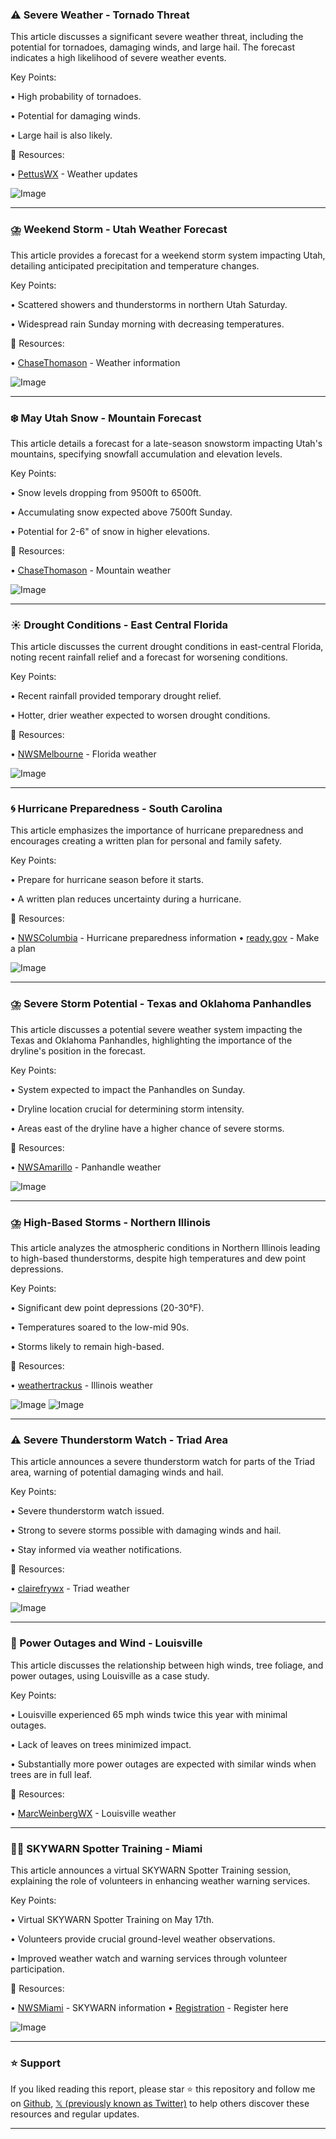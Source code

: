 ### ⚠️ Severe Weather - Tornado Threat

This article discusses a significant severe weather threat, including the potential for tornadoes, damaging winds, and large hail.  The forecast indicates a high likelihood of severe weather events.

Key Points:

• High probability of tornadoes.


• Potential for damaging winds.


• Large hail is also likely.


🔗 Resources:

• [PettusWX](https://x.com/PettusWX) - Weather updates


![Image](https://pbs.twimg.com/media/GrBmrPRXcAAsqey?format=jpg&name=small)

---
### ⛈️ Weekend Storm - Utah Weather Forecast

This article provides a forecast for a weekend storm system impacting Utah, detailing anticipated precipitation and temperature changes.

Key Points:

• Scattered showers and thunderstorms in northern Utah Saturday.


• Widespread rain Sunday morning with decreasing temperatures.


🔗 Resources:

• [ChaseThomason](https://x.com/ChaseThomason) - Weather information


![Image](https://pbs.twimg.com/media/GrBnTUmaAAEd9gB?format=jpg&name=small)

---
### ❄️ May Utah Snow - Mountain Forecast

This article details a forecast for a late-season snowstorm impacting Utah's mountains, specifying snowfall accumulation and elevation levels.

Key Points:

• Snow levels dropping from 9500ft to 6500ft.


• Accumulating snow expected above 7500ft Sunday.


• Potential for 2-6" of snow in higher elevations.


🔗 Resources:

• [ChaseThomason](https://x.com/ChaseThomason) - Mountain weather


![Image](https://pbs.twimg.com/media/GrBm8GfaAAA2ln-?format=png&name=small)

---
### ☀️ Drought Conditions - East Central Florida

This article discusses the current drought conditions in east-central Florida, noting recent rainfall relief and a forecast for worsening conditions.

Key Points:

• Recent rainfall provided temporary drought relief.


• Hotter, drier weather expected to worsen drought conditions.


🔗 Resources:

• [NWSMelbourne](https://x.com/NWSMelbourne) - Florida weather


![Image](https://pbs.twimg.com/media/GrBhGN5XwAAcmxX?format=jpg&name=small)

---
### 🌀 Hurricane Preparedness - South Carolina

This article emphasizes the importance of hurricane preparedness and encourages creating a written plan for personal and family safety.

Key Points:

• Prepare for hurricane season before it starts.


• A written plan reduces uncertainty during a hurricane.


🔗 Resources:

• [NWSColumbia](https://x.com/NWSColumbia) - Hurricane preparedness information
• [ready.gov](http://ready.gov/make-a-plan) - Make a plan


![Image](https://pbs.twimg.com/media/Gp8--DNWUAAjvPu?format=jpg&name=small)

---
### ⛈️ Severe Storm Potential - Texas and Oklahoma Panhandles

This article discusses a potential severe weather system impacting the Texas and Oklahoma Panhandles, highlighting the importance of the dryline's position in the forecast.

Key Points:

• System expected to impact the Panhandles on Sunday.


• Dryline location crucial for determining storm intensity.


• Areas east of the dryline have a higher chance of severe storms.


🔗 Resources:

• [NWSAmarillo](https://x.com/NWSAmarillo) - Panhandle weather


![Image](https://pbs.twimg.com/media/GrBQz2NXAAAX5CD?format=jpg&name=small)

---
### ⛈️ High-Based Storms - Northern Illinois

This article analyzes the atmospheric conditions in Northern Illinois leading to high-based thunderstorms, despite high temperatures and dew point depressions.


Key Points:

• Significant dew point depressions (20-30°F).


• Temperatures soared to the low-mid 90s.


• Storms likely to remain high-based.


🔗 Resources:

• [weathertrackus](https://x.com/weathertrackus) - Illinois weather


![Image](https://pbs.twimg.com/media/GrBQETwXIAAf6uJ?format=png&name=small)
![Image](https://pbs.twimg.com/media/GrBQRnNXYAIL50q?format=jpg&name=small)

---
### ⚠️ Severe Thunderstorm Watch - Triad Area

This article announces a severe thunderstorm watch for parts of the Triad area, warning of potential damaging winds and hail.


Key Points:

• Severe thunderstorm watch issued.


• Strong to severe storms possible with damaging winds and hail.


• Stay informed via weather notifications.


🔗 Resources:

• [clairefrywx](https://x.com/clairefrywx) - Triad weather


![Image](https://pbs.twimg.com/media/GrBQhGSXwAAoRCL?format=jpg&name=small)

---
### 🍃 Power Outages and Wind - Louisville

This article discusses the relationship between high winds, tree foliage, and power outages, using Louisville as a case study.

Key Points:

• Louisville experienced 65 mph winds twice this year with minimal outages.


• Lack of leaves on trees minimized impact.


•  Substantially more power outages are expected with similar winds when trees are in full leaf.


🔗 Resources:

• [MarcWeinbergWX](https://x.com/MarcWeinbergWX) - Louisville weather


---
### 🧑‍🏫 SKYWARN Spotter Training - Miami

This article announces a virtual SKYWARN Spotter Training session, explaining the role of volunteers in enhancing weather warning services.


Key Points:

• Virtual SKYWARN Spotter Training on May 17th.


• Volunteers provide crucial ground-level weather observations.


• Improved weather watch and warning services through volunteer participation.



🔗 Resources:

• [NWSMiami](https://x.com/NWSMiami) - SKYWARN information
• [Registration](https://register.gotowebinar.com/register/4879933216894020446) - Register here


![Image](https://pbs.twimg.com/media/GrBPahEW8AEs6JB?format=jpg&name=small)


---

### ⭐️ Support

If you liked reading this report, please star ⭐️ this repository and follow me on [Github](https://github.com/Drix10), [𝕏 (previously known as Twitter)](https://x.com/DRIX_10_) to help others discover these resources and regular updates.

---
